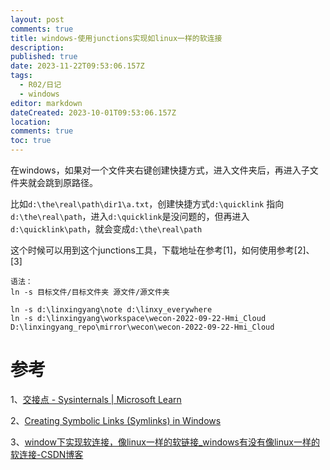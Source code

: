 ```yaml
---
layout: post
comments: true
title: windows-使用junctions实现如linux一样的软连接
description: 
published: true
date: 2023-11-22T09:53:06.157Z
tags:
  - R02/日记
  - windows
editor: markdown
dateCreated: 2023-10-01T09:53:06.157Z
location:
comments: true
toc: true
---
```





在windows，如果对一个文件夹右键创建快捷方式，进入文件夹后，再进入子文件夹就会跳到原路径。

比如`d:\the\real\path\dir1\a.txt`，创建快捷方式`d:\quicklink` 指向 `d:\the\real\path`，进入`d:\quicklink`是没问题的，但再进入`d:\quicklink\path`，就会变成`d:\the\real\path`

这个时候可以用到这个junctions工具，下载地址在参考[1]，如何使用参考[2]、[3]


```
语法：
ln -s 目标文件/目标文件夹 源文件/源文件夹

ln -s d:\linxingyang\note d:\linxy_everywhere
ln -s d:\linxingyang\workspace\wecon-2022-09-22-Hmi_Cloud D:\linxingyang_repo\mirror\wecon\wecon-2022-09-22-Hmi_Cloud
```

# 参考
1、[交接点 - Sysinternals | Microsoft Learn](https://learn.microsoft.com/zh-cn/sysinternals/downloads/junction)

2、[Creating Symbolic Links (Symlinks) in Windows](https://woshub.com/create-symlink-windows/)

3、[window下实现软连接，像linux一样的软链接_windows有没有像linux一样的软连接-CSDN博客](https://blog.csdn.net/zhanlanmg/article/details/44194103)
